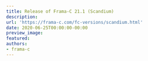```yaml
---
title: Release of Frama-C 21.1 (Scandium)
description:
url: 'https://frama-c.com/fc-versions/scandium.html'
date: 2020-06-25T00:00:00-00:00
preview_image:
featured:
authors:
- frama-c
---
```



